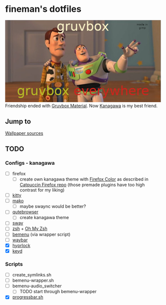 # fineman's dotfiles
![Gruvbox Toystory Meme](./gruvbox_toystory.png)  
Friendship ended with [Gruvbox Material](https://github.com/sainnhe/gruvbox-material). Now [Kanagawa](https://github.com/rebelot/kanagawa.nvim) is my best friend.

## Jump to
[Wallpaper sources](./.config/wallpapers/sources.md)

## TODO
### Configs - kanagawa
- [ ] firefox 
	- [ ] create own kanagawa theme with [Firefox Color](https://addons.mozilla.org/en-GB/firefox/addon/firefox-color/) as described in [Catpuccin Firefox repo](https://github.com/catppuccin/firefox) (those premade plugins have too high contrast for my liking)
- [ ] [kitty]()
- [ ] [mako]()
	- [ ] maybe swaync would be better?
- [ ] [qutebrowser]()
	-  [ ] create kanagawa theme
- [ ] [sway]()
- [ ] [zsh]() + [Oh My Zsh]()
- [ ] [bemenu]() (via wrapper script)
- [ ] [waybar](https://github.com/Alexays/Waybar)
- [x] [hyprlock](https://github.com/hyprwm/hyprlock/)
- [x] [keyd](https://github.com/rvaiya/keyd)

### Scripts
- [ ] create_symlinks.sh
- [ ] bemenu-wrapper.sh
- [ ] bemenu-audio_switcher
	- [ ] TODO start through bemenu-wrapper
- [x] [progressbar.sh](./.scripts/progressbar.sh)
